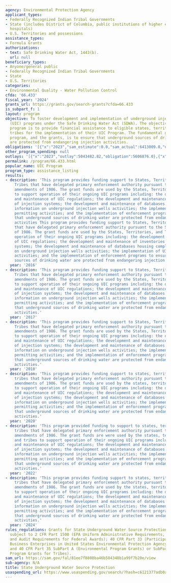 ```yaml
---
agency: Environmental Protection Agency
applicant_types:
- Federally Recognized Indian Tribal Governments
- State (includes District of Columbia, public institutions of higher education and
  hospitals)
- U.S. Territories and possessions
assistance_types:
- Formula Grants
authorizations:
- text: Safe Drinking Water Act, 1443(b).
  url: null
beneficiary_types:
- Anyone/general public
- Federally Recognized Indian Tribal Governments
- State
- U.S. Territories
categories:
- Environmental Quality - Water Pollution Control
cfda: '66.433'
fiscal_year: '2024'
grants_url: https://grants.gov/search-grants?cfda=66.433
is_subpart_f: 1
layout: program
objective: To foster development and implementation of underground injection control
  (UIC) programs under the Safe Drinking Water Act (SDWA). The objective of the grant
  program is to provide financial assistance to eligible states, territories, and
  tribes for the implementation of their UIC Program. The fundamental goal of the
  program, and the grants, is to ensure that underground sources of drinking water
  are protected from endangering injection activities.
obligations: '[{"x":"2023","sam_estimate":0.0,"sam_actual":6413009.0,"usa_spending_actual":6413009.0},{"x":"2024","sam_estimate":0.0,"sam_actual":6067290.0,"usa_spending_actual":6067890.0},{"x":"2025","sam_estimate":0.0,"sam_actual":11387000.0,"usa_spending_actual":0.0}]'
other_program_spending: null
outlays: '[{"x":"2023","outlay":5043482.82,"obligation":5606876.0},{"x":"2024","outlay":1351365.08,"obligation":4212456.0},{"x":"2025","outlay":0.0,"obligation":0.0}]'
permalink: /program/66.433.html
popular_name: UIC Program
program_type: assistance_listing
results:
- description: 'This program provides funding support to States, Territories, and
    Tribes that have delegated primary enforcement authority pursuant to the SDWA
    amendments of 1986. The grant funds are used by the States, Territories, and Tribes
    to support operation of their ongoing UIC programs including: the development
    and maintenance of UIC regulations; the development and maintenance of inventories
    of injection systems; the development and maintenance of databases housing compliance
    information on underground injection wells activities; the implementation of UIC
    permitting activities; and the implementation of enforcement programs to ensure
    that underground sources of drinking water are protected from endangering injection
    activities This program provides funding support to States, Territories, and Tribes
    that have delegated primary enforcement authority pursuant to the SDWA amendments
    of 1986. The grant funds are used by the States, Territories, and Tribes to support
    operation of their ongoing UIC programs including: the development and maintenance
    of UIC regulations; the development and maintenance of inventories of injection
    systems; the development and maintenance of databases housing compliance information
    on underground injection wells activities; the implementation of UIC permitting
    activities; and the implementation of enforcement programs to ensure that underground
    sources of drinking water are protected from endangering injection activities. '
  year: '2016'
- description: 'This program provides funding support to States, Territories, and
    Tribes that have delegated primary enforcement authority pursuant to the SDWA
    amendments of 1986. The grant funds are used by the States, Territories, and Tribes
    to support operation of their ongoing UIC programs including: the development
    and maintenance of UIC regulations; the development and maintenance of inventories
    of injection systems; the development and maintenance of databases housing compliance
    information on underground injection wells activities; the implementation of UIC
    permitting activities; and the implementation of enforcement programs to ensure
    that underground sources of drinking water are protected from endangering injection
    activities.'
  year: '2017'
- description: 'This program provides funding support to States, Territories, and
    Tribes that have delegated primary enforcement authority pursuant to the SDWA
    amendments of 1986. The grant funds are used by the States, Territories, and Tribes
    to support operation of their ongoing UIC programs including: the development
    and maintenance of UIC regulations; the development and maintenance of inventories
    of injection systems; the development and maintenance of databases housing compliance
    information on underground injection wells activities; the implementation of UIC
    permitting activities; and the implementation of enforcement programs to ensure
    that underground sources of drinking water are protected from endangering injection
    activities.'
  year: '2018'
- description: 'This program provides funding support to states, territories, and
    tribes that have delegated primary enforcement authority pursuant to the SDWA
    amendments of 1986. The grant funds are used by the states, territories, and tribes
    to support operation of their ongoing UIC programs including: the development
    and maintenance of UIC regulations; the development and maintenance of inventories
    of injection systems; the development and maintenance of databases housing compliance
    information on underground injection wells activities; the implementation of UIC
    permitting activities; and the implementation of enforcement programs to ensure
    that underground sources of drinking water are protected from endangering injection
    activities.'
  year: '2020'
- description: 'This program provided funding to support to states, territories, and
    tribes that have delegated primary enforcement authority pursuant to the SDWA
    amendments of 1986. The grant funds are were used by the states, territories,
    and tribes to support operation of their ongoing UIC programs including: the development
    and maintenance of UIC regulations; the development and maintenance of inventories
    of injection systems; the development and maintenance of databases housing compliance
    information on underground injection wells activities; the implementation of UIC
    permitting activities; and the implementation of enforcement programs to ensure
    that underground sources of drinking water are protected from endangering injection
    activities.'
  year: '2022'
- description: 'This program provides funding support to states, territories, and
    tribes that have delegated primary enforcement authority pursuant to the SDWA
    amendments of 1986. The grant funds are used by the states, territories, and tribes
    to support operation of their ongoing UIC programs including: the development
    and maintenance of UIC regulations; the development and maintenance of inventories
    of injection systems; the development and maintenance of databases housing compliance
    information on underground injection wells activities; the implementation of UIC
    permitting activities; and the implementation of enforcement programs to ensure
    that underground sources of drinking water are protected from endangering injection
    activities.'
  year: '2024'
rules_regulations: Grants for State Underground Water Source Protection Programs are
  subject to 2 CFR Part 1500 (EPA Uniform Administrative Requirements, Cost Principles,
  and Audit Requirements for Federal Awards); 40 CFR Part 33 (Participation by Disadvantaged
  Business Enterprises in United States Environmental Protection Agency Programs);
  and 40 CFR Part 35 SubPart A (Environmental Program Grants) or SubPart B (Environmental
  Program Grants for Tribes).
sam_url: https://sam.gov/fal/81ee7f8808ba46b584348b1a99f7b20e/view
sub-agency: N/A
title: State Underground Water Source Protection
usaspending_url: https://www.usaspending.gov/search/?hash=c6121377adb0a70649453cbf37bb2843
---
```

